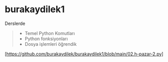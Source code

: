 # burakaydilek1
Derslerde
>- Temel Python Komutları
>- Python fonksiyonları
>- Dosya işlemleri öğrendik

[https://github.com/burakaydilek/burakaydilek1/blob/main/02.h-pazar-2.py] 
